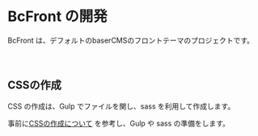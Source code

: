 # BcFront の開発

BcFront は、デフォルトのbaserCMSのフロントテーマのプロジェクトです。

　
## CSSの作成

CSS の作成は、Gulp でファイルを関し、sass を利用して作成します。  

事前に[CSSの作成について](./css) を参考し、Gulp や sass の準備をします。  
